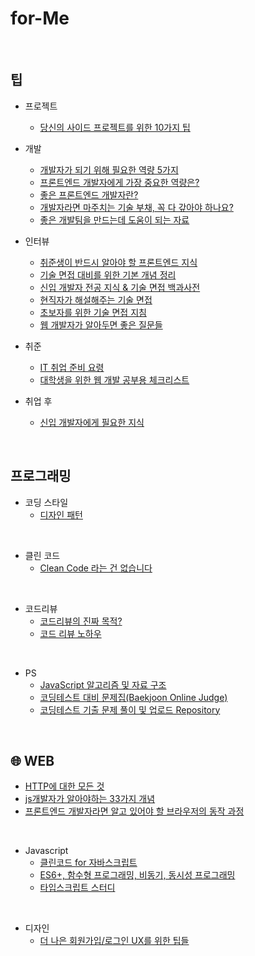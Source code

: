 # for-Me

<br />

## 팁

- 프로젝트
  - [당신의 사이드 프로젝트를 위한 10가지 팁](https://velog.io/@chris/10-tips-for-starting-and-creating-side-projects) 

- 개발
  - [개발자가 되기 위해 필요한 역량 5가지](https://velog.io/@academey/%EA%B0%9C%EB%B0%9C%EC%9E%90%EB%A1%9C-%EC%B7%A8%EC%97%85%ED%95%98%EA%B8%B0-%EC%9C%84%ED%95%B4-%ED%95%84%EC%9A%94%ED%95%9C-%EC%97%AD%EB%9F%89-5%EA%B0%80%EC%A7%80)
  - [프론트엔드 개발자에게 가장 중요한 역량은?](https://blog.toss.im/article/toss-frontend-chapter)
  - [좋은 프론트엔드 개발자란?](https://velog.io/@peration/%EC%A2%8B%EC%9D%80-%ED%94%84%EB%A1%A0%ED%8A%B8-%EC%97%94%EB%93%9C-%EA%B0%9C%EB%B0%9C%EC%9E%90%EB%9E%80)
  - [개발자라면 마주치는 기술 부채, 꼭 다 갚아야 하나요?](https://yozm.wishket.com/magazine/detail/1331/?utm_source=stibee&utm_medium=email&utm_campaign=newsletter_yozm&utm_content=contents)
  - [좋은 개발팀을 만드는데 도움이 되는 자료](https://github.com/leehosung/awesome-devteam)

- 인터뷰
  - [취준생이 반드시 알아야 할 프론트엔드 지식](https://github.com/baeharam/Must-Know-About-Frontend)
  - [기술 면접 대비를 위한 기본 개념 정리](https://github.com/WeareSoft/tech-interview)
  - [신입 개발자 전공 지식 & 기술 면접 백과사전](https://github.com/gyoogle/tech-interview-for-developer)
  - [현직자가 해설해주는 기술 면접](https://github.com/brave-people/brave-tech-interview)
  - [초보자를 위한 기술 면접 지침](https://github.com/JaeYeopHan/Interview_Question_for_Beginner)
  - [웹 개발자가 알아두면 좋은 질문들](https://2ssue.github.io/common_questions_for_Web_Developer/)

- 취준
  - [IT 취업 준비 요령](https://garden1500.tistory.com/m/4)
  - [대학생을 위한 웹 개발 공부용 체크리스트](https://github.com/xguru/WebDevTutorial)

- 취업 후
  - [신입 개발자에게 필요한 지식](https://github.com/WooVictory/Ready-For-Tech-Interview) 
  
<br />

## 프로그래밍

- 코딩 스타일
  - [디자인 패턴](https://namu.wiki/w/%EC%BD%94%EB%94%A9%20%EC%8A%A4%ED%83%80%EC%9D%BC)

<br />

- 클린 코드
  - [Clean Code 라는 건 없습니다](https://news.hada.io/weekly/202206?utm_source=slack&utm_medium=bot&utm_campaign=T012A2CAJN7) 

<br />

- 코드리뷰
  - [코드리뷰의 진짜 목적?](https://blog.logi-spot.com/%EC%BD%94%EB%93%9C%EB%A6%AC%EB%B7%B0%EC%9D%98-%EC%A7%84%EC%A7%9C-%EB%AA%A9%EC%A0%81%EC%9D%80-%EB%94%B0%EB%A1%9C%EC%9E%88%EB%8B%A4/) 
  - [코드 리뷰 노하우](https://github.com/MEAJIN/for-Me/blob/main/%EA%B8%B0%EB%A1%9D/%EC%BD%94%EB%93%9C%20%EB%A6%AC%EB%B7%B0%20%EB%85%B8%ED%95%98%EC%9A%B0.md)

<br />

- PS
  - [JavaScript 알고리즘 및 자료 구조](https://github.com/trekhleb/javascript-algorithms/blob/master/README.ko-KR.md)
  - [코딩테스트 대비 문제집(Baekjoon Online Judge)](https://github.com/tony9402/baekjoon)
  - [코딩테스트 기출 문제 풀이 및 업로드 Repository](https://github.com/CodeTest-StudyGroup/Code-Test-Study)

<br />

## 🌐 WEB

- [HTTP에 대한 모든 것](https://github.com/bookcrush/httpPerfectGuide)
- [js개발자가 알아야하는 33가지 개념](https://github.com/yjs03057/33-js-concepts)
- [프론트엔드 개발자라면 알고 있어야 할 브라우저의 동작 과정](https://yozm.wishket.com/magazine/detail/1338/?utm_source=stibee&utm_medium=email&utm_campaign=newsletter_yozm&utm_content=contents)

<br />

- Javascript
  - [클린코드 for 자바스크립트](https://github.com/qkraudghgh/clean-code-javascript-ko)
  - [ES6+, 함수형 프로그래밍, 비동기, 동시성 프로그래밍](https://github.com/Functional-JavaScript/FunctionalES)
  - [타입스크립트 스터디](https://github.com/alstn2468/typescript-programming-study)

<br />

- 디자인
  - [더 나은 회원가입/로그인 UX를 위한 팁들](https://news.hada.io/topic?id=4522&utm_source=weekly&utm_medium=email&utm_campaign=202127) 

<br />
